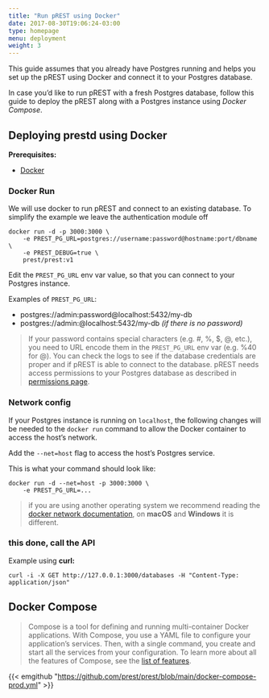 ```yaml
---
title: "Run pREST using Docker"
date: 2017-08-30T19:06:24-03:00
type: homepage
menu: deployment
weight: 3
---
```


This guide assumes that you already have Postgres running and helps you set up the pREST using Docker and connect it to your Postgres database.

In case you’d like to run pREST with a fresh Postgres database, follow this guide to deploy the pREST along with a Postgres instance using _Docker Compose_.

## Deploying prestd using Docker

**Prerequisites:**

- [Docker](https://docs.docker.com/get-docker/)

### Docker Run

We will use docker to run pREST and connect to an existing database.
To simplify the example we leave the authentication module off

```shell
docker run -d -p 3000:3000 \
    -e PREST_PG_URL=postgres://username:password@hostname:port/dbname \
    -e PREST_DEBUG=true \
    prest/prest:v1
```

Edit the `PREST_PG_URL` env var value, so that you can connect to your Postgres instance.

Examples of `PREST_PG_URL`:

- postgres://admin:password@localhost:5432/my-db
- postgres://admin:@localhost:5432/my-db _(if there is no password)_

> If your password contains special characters (e.g. #, %, $, @, etc.), you need to URL encode them in the `PREST_PG_URL` env var (e.g. %40 for @).
> You can check the logs to see if the database credentials are proper and if pREST is able to connect to the database.
> pREST needs access permissions to your Postgres database as described in [permissions page](/permissions/).

### Network config

If your Postgres instance is running on `localhost`, the following changes will be needed to the `docker run` command to allow the Docker container to access the host’s network.

Add the `--net=host` flag to access the host’s Postgres service.

This is what your command should look like:

```shell
docker run -d --net=host -p 3000:3000 \
    -e PREST_PG_URL=...
```

> if you are using another operating system we recommend reading the [docker network documentation](https://docs.docker.com/network/host/), on **macOS** and **Windows** it is different.

### this done, call the API

Example using **curl:**

```shell
curl -i -X GET http://127.0.0.1:3000/databases -H "Content-Type: application/json"
```

## Docker Compose

> Compose is a tool for defining and running multi-container Docker applications. With Compose, you use a YAML file to configure your application’s services. Then, with a single command, you create and start all the services from your configuration. To learn more about all the features of Compose, see the [list of features](https://docs.docker.com/compose/#features).

{{< emgithub "https://github.com/prest/prest/blob/main/docker-compose-prod.yml" >}}
